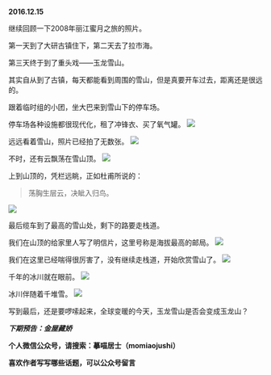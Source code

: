 
**2016.12.15**

继续回顾一下2008年丽江蜜月之旅的照片。

第一天到了大研古镇住下，第二天去了拉市海。

第三天终于到了重头戏——玉龙雪山。

其实自从到了古镇，每天都能看到周围的雪山，但是真要开车过去，距离还是很远的。

跟着临时组的小团，坐大巴来到雪山下的停车场。

停车场各种设施都很现代化，租了冲锋衣、买了氧气罐。
![](https://pic2.zhimg.com/v2-df9899af3a1c0948411c0004e53c2d90.jpg)


远远看着雪山，照片已经拍了无数张。
![](https://pic2.zhimg.com/v2-94e11fb3d55d21ac7e624ecabd4b0a43.jpg)


不时，还有云飘荡在雪山顶。
![](https://pic3.zhimg.com/v2-a0aac2a7c68ee9872dab0f6baeed113a.jpg)


上到山顶的，凭栏远眺，正如杜甫所说的：
>荡胸生层云，决眦入归鸟。


![](https://pic2.zhimg.com/v2-9c2c1d4d580f374e7f1f38230c23e56f.jpg)


最后缆车到了最高的雪山处，剩下的路要走栈道。

我们在山顶的给家里人写了明信片，这里号称是海拔最高的邮局。
![](https://pic1.zhimg.com/v2-692c13006df65d6a95191b1d4ef14408.jpg)


我们在这里已经喘得很厉害了，没有继续走栈道，开始欣赏雪山了。
![](https://pic2.zhimg.com/v2-30fd71265835c64af883c1bab26f4d6d.jpg)


千年的冰川就在眼前。
![](https://pic2.zhimg.com/v2-89d19326b6044b2ac43eb5c3ee488539.jpg)


冰川伴随着千堆雪。
![](https://pic4.zhimg.com/v2-e61eb07b22a86c528ae3fe7a815b0544.jpg)


写到最后，还是要啰嗦起来，全球变暖的今天，玉龙雪山是否会变成玉龙山？


***下期预告：金屋藏娇***


**个人微信公众号，请搜索：摹喵居士（momiaojushi）**

**喜欢作者写写哪些话题，可以公众号留言**
